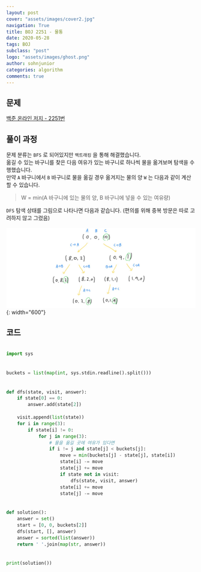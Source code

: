 ```yaml
---
layout: post
cover: "assets/images/cover2.jpg"
navigation: True
title: BOJ 2251 - 물통
date: 2020-05-28
tags: BOJ
subclass: "post"
logo: "assets/images/ghost.png"
author: sohnjunior
categories: algorithm
comments: true
---
```


## 문제

[백준 온라인 저지 - 2251번](https://www.acmicpc.net/problem/2251)

## 풀이 과정

문제 분류는 `BFS` 로 되어있지만 `백트래킹` 을 통해 해결했습니다. <br>
옮길 수 있는 바구니를 찾은 다음 여유가 있는 바구니로 하나씩 물을 옮겨보며 탐색을 수행했습니다. <br>
만약 `A` 바구니에서 `B` 바구니로 물을 옮길 경우 옮겨지는 물의 양 `W` 는 다음과 같이 계산할 수 있습니다. <br>

> W = min(A 바구니에 있는 물의 양, B 바구니에 넣을 수 있는 여유량)

`DFS` 탐색 상태를 그림으로 나타나면 다음과 같습니다. (편의를 위해 중복 방문은 따로 고려하지 않고 그렸음) <br><br>
![이미지](/assets/images/boj/boj-2251.jpg){: width="600"}

## 코드

```python

import sys


buckets = list(map(int, sys.stdin.readline().split()))


def dfs(state, visit, answer):
    if state[0] == 0:
        answer.add(state[2])

    visit.append(list(state))
    for i in range(3):
        if state[i] != 0:
            for j in range(3):
                # 물을 옮길 곳에 여유가 있다면
                if i != j and state[j] < buckets[j]:
                    move = min(buckets[j] - state[j], state[i])
                    state[i] -= move
                    state[j] += move
                    if state not in visit:
                        dfs(state, visit, answer)
                    state[i] += move
                    state[j] -= move


def solution():
    answer = set()
    start = [0, 0, buckets[2]]
    dfs(start, [], answer)
    answer = sorted(list(answer))
    return ' '.join(map(str, answer))


print(solution())

```
